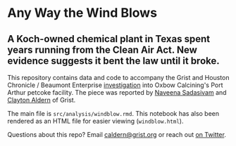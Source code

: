 # Any Way the Wind Blows
## A Koch-owned chemical plant in Texas spent years running from the Clean Air Act. New evidence suggests it bent the law until it broke.
This repository contains data and code to accompany the Grist and Houston Chronicle / Beaumont Enterprise [investigation](https://grist.org/project/accountability/koch-oxbow-port-arthur-texas-clean-air-act-pollution/) into Oxbow Calcining's Port Arthur petcoke facility. The piece was reported by [Naveena Sadasivam](https://twitter.com/NaveenaSivam) and [Clayton Aldern](https://twitter.com/compatibilism) of Grist.   
  
The main file is `src/analysis/windblow.rmd`. This notebook has also been rendered as an HTML file for easier viewing (`windblow.html`).  
  
Questions about this repo? Email [caldern@grist.org](mailto:caldern@grist.org) or reach out [on Twitter](https://twitter.com/compatibilism).

